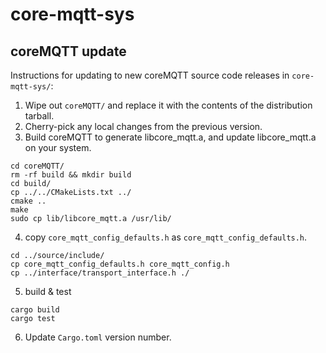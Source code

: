 # core-mqtt-sys

## coreMQTT update
Instructions for updating to new coreMQTT source code releases in `core-mqtt-sys/`:

1. Wipe out `coreMQTT/` and replace it with the contents of the distribution tarball.
2. Cherry-pick any local changes from the previous version.
3. Build coreMQTT to generate libcore_mqtt.a,
   and update libcore_mqtt.a on your system.

```
cd coreMQTT/
rm -rf build && mkdir build
cd build/
cp ../../CMakeLists.txt ../
cmake ..
make
sudo cp lib/libcore_mqtt.a /usr/lib/
```

4. copy `core_mqtt_config_defaults.h` as `core_mqtt_config_defaults.h`.
```
cd ../source/include/
cp core_mqtt_config_defaults.h core_mqtt_config.h
cp ../interface/transport_interface.h ./

```
5. build & test
```
cargo build
cargo test
```
6. Update `Cargo.toml` version number.

